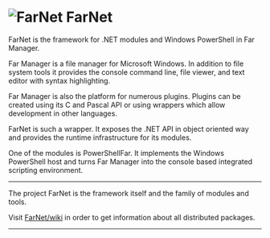 
# ![FarNet](https://raw.githubusercontent.com/wiki/nightroman/FarNet/images/FarNetLogo.png) FarNet

FarNet is the framework for .NET modules and Windows PowerShell in Far Manager.

Far Manager is a file manager for Microsoft Windows. In addition to file system
tools it provides the console command line, file viewer, and text editor with
syntax highlighting.

Far Manager is also the platform for numerous plugins. Plugins can be created
using its C and Pascal API or using wrappers which allow development in other
languages.

FarNet is such a wrapper. It exposes the .NET API in object oriented way and
provides the runtime infrastructure for its modules.

One of the modules is PowerShellFar. It implements the Windows PowerShell host
and turns Far Manager into the console based integrated scripting environment.

----

The project FarNet is the framework itself and the family of modules and tools.

Visit [FarNet/wiki](https://github.com/nightroman/FarNet/wiki) in order to get
information about all distributed packages.

----
